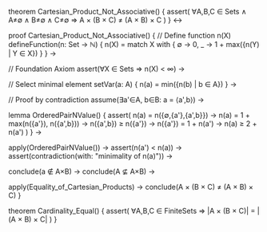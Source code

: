 theorem Cartesian_Product_Not_Associative() {
  assert(
    ∀A,B,C ∈ Sets ∧ A≠∅ ∧ B≠∅ ∧ C≠∅ ⇒
    A × (B × C) ≠ (A × B) × C
  )
} ↔

proof Cartesian_Product_Not_Associative() {
  // Define function n(X)
  defineFunction(n: Set → ℕ) {
    n(X) = match X with {
      ∅ → 0,
      _ → 1 + max({n(Y) | Y ∈ X})
    }
  } →
  
  // Foundation Axiom
  assert(∀X ∈ Sets ⇒ n(X) < ∞) →
  
  // Select minimal element
  setVar(a: A) {
    n(a) = min({n(b) | b ∈ A})
  } →
  
  // Proof by contradiction
  assume(∃a'∈A, b∈B: a = ⟨a',b⟩) →
  
  lemma OrderedPairNValue() {
    assert(
      n(a) = n({∅,{a'},{a',b}}) →
      n(a) = 1 + max(n({a'}), n({a',b})) →
      n({a',b}) ≥ n({a'}) →
      n({a'}) = 1 + n(a') →
      n(a) ≥ 2 + n(a')
    )
  } →
  
  apply(OrderedPairNValue()) →
  assert(n(a') < n(a)) →
  assert(contradiction(with: "minimality of n(a)")) →
  
  conclude(a ∉ A×B) →
  conclude(A ⊈ A×B) →
  
  apply(Equality_of_Cartesian_Products) →
  conclude(A × (B × C) ≠ (A × B) × C)
}

theorem Cardinality_Equal() {
  assert(
    ∀A,B,C ∈ FiniteSets ⇒
    |A × (B × C)| = |(A × B) × C|
  )
}
